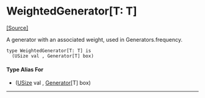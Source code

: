 # WeightedGenerator\[T: T\]
<span class="source-link">[[Source]](src/ponycheck/generator.md#L289)</span>

A generator with an associated weight, used in Generators.frequency.


```pony
type WeightedGenerator[T: T] is
  (USize val , Generator[T] box)
```

#### Type Alias For

* ([USize](builtin-USize.md) val , [Generator](ponycheck-Generator.md)\[T\] box)

---

